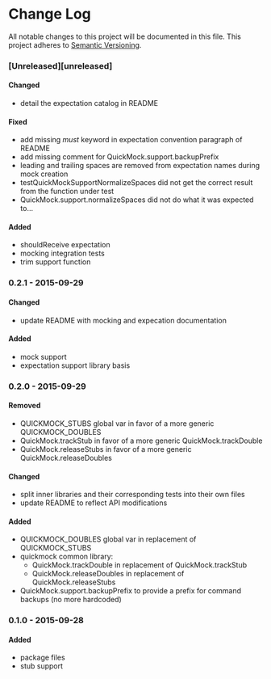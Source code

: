 # Change Log
All notable changes to this project will be documented in this file.
This project adheres to [Semantic Versioning](http://semver.org/).

### [Unreleased][unreleased]

#### Changed
- detail the expectation catalog in README

#### Fixed
- add missing _must_ keyword in expectation convention paragraph of README
- add missing comment for QuickMock.support.backupPrefix
- leading and trailing spaces are removed from expectation names during mock creation
- testQuickMockSupportNormalizeSpaces did not get the correct result from the function under test
- QuickMock.support.normalizeSpaces did not do what it was expected to...

#### Added
- shouldReceive expectation
- mocking integration tests
- trim support function

### 0.2.1 - 2015-09-29
#### Changed
- update README with mocking and expecation documentation

#### Added
- mock support
- expectation support library basis

### 0.2.0 - 2015-09-29
#### Removed    
- QUICKMOCK_STUBS global var in favor of a more generic QUICKMOCK_DOUBLES
- QuickMock.trackStub in favor of a more generic QuickMock.trackDouble
- QuickMock.releaseStubs in favor of a more generic QuickMock.releaseDoubles

#### Changed
- split inner libraries and their corresponding tests into their own files
- update README to reflect API modifications

#### Added
- QUICKMOCK_DOUBLES global var in replacement of QUICKMOCK_STUBS
- quickmock common library:
    * QuickMock.trackDouble in replacement of QuickMock.trackStub
    * QuickMock.releaseDoubles in replacement of QuickMock.releaseStubs
- QuickMock.support.backupPrefix to provide a prefix for command backups (no more hardcoded)

### 0.1.0 - 2015-09-28
#### Added
- package files
- stub support